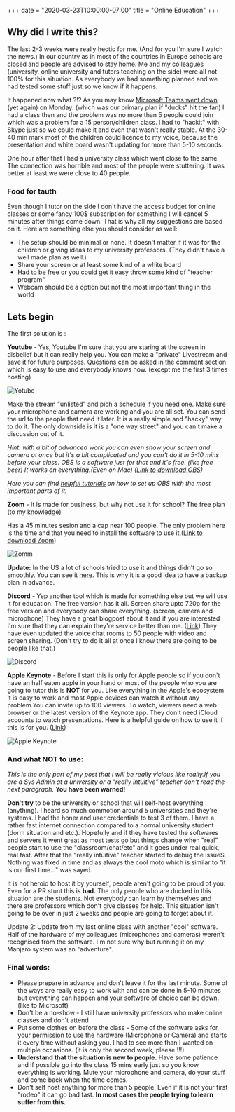 +++
date = "2020-03-23T10:00:00-07:00"
title = "Online Education"
+++
## Why did I write this?

The last 2-3 weeks were really hectic for me. (And for you I&#39;m sure I watch the news.) In our country as in most of the countries in Europe schools are closed and people are advised to stay home. Me and my colleagues (university, online university and tutors teaching on the side) were all not 100% for this situation. As everybody we had something planned and we had tested some stuff just so we know if it happens.

It happened now what ?!? As you may know [Microsoft Teams went down](https://arstechnica.com/information-technology/2020/03/microsoft-teams-went-down-for-two-hours-as-europe-logged-in/) (yet again) on Monday. (which was our primary plan if &quot;ducks&quot; hit the fan) I had a class then and the problem was no more than 5 people could join which was a problem for a 15 person/children class. I had to &quot;hackit&quot; with Skype just so we could make it and even that wasn&#39;t really stable. At the 30-40 min mark most of the children could licence to my voice, because the presentation and white board wasn&#39;t updating for more than 5-10 seconds.

One hour after that I had a university class which went close to the same. The connection was horrible and most of the people were stuttering. It was better at least we were close to 40 people.

### Food for tauth

Even though I tutor on the side I don&#39;t have the access budget for online classes or some fancy 100$ subscription for something I will cancel 5 minutes after things come down. That is why all my suggestions are based on it. Here are something else you should consider as well:

- The setup should be minimal or none. It doesn&#39;t matter if it was for the children or giving ideas to my university professors. (They didn&#39;t have a well made plan as well.)
- Share your screen or at least some kind of a white board
- Had to be free or you could get it easy throw some kind of &quot;teacher program&quot;
- Webcam should be a option but not the most important thing in the world

## Lets begin

The first solution is :

**Youtube** - Yes, Youtube I&#39;m sure that you are staring at the screen in disbelief but it can really help you. You can make a &quot;private&quot; Livestream and save it for future purposes. Questions can be asked in the comment section which is easy to use and everybody knows how. (except me the first 3 times hosting)

![Yotube](img/school/youtube.png)

Make the stream &quot;unlisted&quot; and pich a schedule if you need one. Make sure your microphone and camera are working and you are all set. You can send the url to the people that need it later. It is a really simple and &quot;hacky&quot; way to do it. The only downside is it is a &quot;one way street&quot; and you can&#39;t make a discussion out of it.

_Hint: with a bit of advanced work you can even show your screen and camera at once but it&#39;s a bit complicated and you can&#39;t do it in 5-10 mins before your class. OBS is a software just for that and it&#39;s free. (like free beer) It works on everything.(Even on Mac) (_[_Link to download OBS_](http://obsproject.com/)_)_

_Here you can find_ [_helpful tutorials_](https://obsproject.com/forum/resources/how-to-record-with-obs-add-a-webcam-text-settings-explained-video.80/) _on how to set up OBS with the most important parts of it._



**Zoom** - It is made for business, but why not use it for school? The free plan (to my knowledge)

Has a 45 minutes sesion and a cap near 100 people. The only problem here is the time and that you need to install the software to use it.([Link to download Zoom](https://zoom.us/download))

![Zomm](img/school/zoom.png)

**Update:** In the US a lot of schools tried to use it and things didn&#39;t go so smoothly. You can see it [here](https://9to5google.com/2020/03/18/zoom-android-app-negative-reviews-coronavirus/). This is why it is a good idea to have a backup plan in advance.
 

**Discord** - Yep another tool which is made for something else but we will use it for education. The free version has it all. Screen share upto 720p for the free version and everybody can share everything. (screen, camera and microphone) They have a great blogpost about it and if you are interested I&#39;m sure that they can explain they&#39;re service better than me. ([Link](https://blog.discordapp.com/how-to-use-discord-for-your-classroom-8587bf78e6c4)) They have even updated the voice chat rooms to 50 people with video and screen sharing. (Don&#39;t try to do it all at once I know there are going to be people like that.)

![Discord](img/school/discord.png)

**Apple Keynote** - Before I start this is only for Apple people so if you don&#39;t have an half eaten apple in your hand or most of the people who you are going to tutor this is **NOT** for you. Like everything in the Apple&#39;s ecosystem it is easy to work and most Apple devices can watch it without any problem.You can invite up to 100 viewers. To watch, viewers need a web browser or the latest version of the Keynote app. They don&#39;t need iCloud accounts to watch presentations. Here is a helpful guide on how to use it if this is for you. ([Link](https://support.apple.com/en-us/HT206205))

 ![Apple Keynote](img/school/keynote.jpg)

### And what NOT to use:

_This is the only part of my post that I will be really vicious like really.If you are a Sys Admin at a university or a &quot;really intuitive&quot; teacher don&#39;t read the next paragraph._ **You have been warned!**

**Don&#39;t try** to be the university or school that will self-host everything (anything). I heard so much commotion around 5 universities and they&#39;re systems. I had the honer and user credentials to test 3 of them. I have a rather fast internet connection compared to a normal university student (dorm situation and etc.). Hopefully and if they have tested the softwares and servers it went great as most tests go but things change when &quot;real&quot; people start to use the &quot;classroom/chat/etc&quot; and it goes under real quick, real fast. After that the &quot;really intuitive&quot; teacher started to debug the issueS. Nothing was fixed in time and as always the cool moto which is similar to &quot;it is our first time...&quot; was sayed.

It is not heroid to host it by yourself, people aren&#39;t going to be proud of you. Even for a PR stunt this is **bad.** The only people who are ducked in this situation are the students. Not everybody can learn by themselves and there are professors which don&#39;t give classes for help. This situation isn&#39;t going to be over in just 2 weeks and people are going to forget about it.

Update 2: Update from my last online class with another "cool" software. Half of the hardware of my colleagues (microphones and cameras) weren't recognised from the software. I'm not sure why but running it on my Manjaro system was an "adventure".

### Final words:

- Please prepare in advance and don&#39;t leave it for the last minute. Some of the ways are really easy to work with and can be done in 5-10 minutes but everything can happen and your software of choice can be down. (like to Microsoft)
- Don&#39;t be a no-show - I still have university professors who make online classes and don&#39;t attend
- Put some clothes on before the class - Some of the software asks for your permission to use the hardware (Microphone or Camera) and starts it every time without asking you. I had to see more than I wanted on multiple occasions. (it is only the second week, pleese !!!)
- **Understand that the situation is new to people.** Have some patience and if possible go into the class 15 mins early just so you know everything is working. Mute your microphone and camera, do your stuff and come back when the time comes.
- Don&#39;t self host anything for more than 5 people. Even if it is not your first &quot;rodeo&quot; it can go bad fast. **In most cases the people trying to learn suffer from this.**
